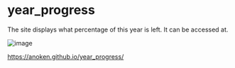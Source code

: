 # year_progress

The site displays what percentage of this year is left. It can be accessed at.

![image](https://github.com/anoken/year_progress/assets/31365453/f7568f15-c347-45ed-91e6-138cb5a09515)

https://anoken.github.io/year_progress/

